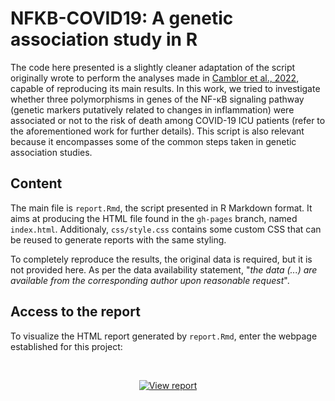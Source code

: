 # **NFKB-COVID19:** A genetic association study in R

The code here presented is a slightly cleaner adaptation of the script originally wrote to perform the analyses made in [Camblor et al., 2022](https://doi.org/10.1016/j.humimm.2022.06.002), capable of reproducing its main results. In this work, we tried to investigate whether three polymorphisms in genes of the NF-κB signaling pathway (genetic markers putatively related to changes in inflammation) were associated or not to the risk of death among COVID-19 ICU patients (refer to the aforementioned work for further details). This script is also relevant because it encompasses some of the common steps taken in genetic association studies.

## Content

The main file is `report.Rmd`, the script presented in R Markdown format. It aims at producing the HTML file found in the `gh-pages` branch, named `index.html`. Additionaly, `css/style.css` contains some custom CSS that can be reused to generate reports with the same styling.

To completely reproduce the results, the original data is required, but it is not provided here. As per the data availability statement, "*the data (...) are available from the corresponding author upon reasonable request*".

## Access to the report

To visualize the HTML report generated by `report.Rmd`, enter the webpage established for this project:

<br>

<div align="center">

[![View report](https://img.shields.io/badge/-View%20report-red?logo=github&logoColor=white&style=for-the-badge)](https://dgcamblor.github.io/NFKB-COVID19/)

</div>
